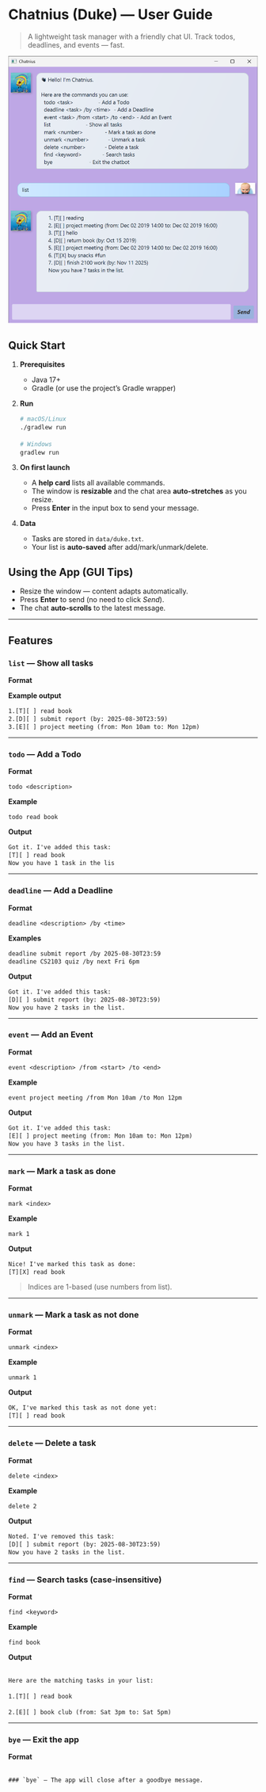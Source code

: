 # Chatnius (Duke) — User Guide

> A lightweight task manager with a friendly chat UI. Track todos, deadlines, and events — fast.

![Main window screenshot](./Ui.png)

## Quick Start

1. **Prerequisites**
    - Java 17+
    - Gradle (or use the project’s Gradle wrapper)
2. **Run**

    ```bash
    # macOS/Linux
    ./gradlew run
    
    # Windows
    gradlew run
    
    ```

3. **On first launch**
    - A **help card** lists all available commands.
    - The window is **resizable** and the chat area **auto-stretches** as you resize.
    - Press **Enter** in the input box to send your message.
4. **Data**
    - Tasks are stored in `data/duke.txt`.
    - Your list is **auto-saved** after add/mark/unmark/delete.

## Using the App (GUI Tips)

- Resize the window — content adapts automatically.
- Press **Enter** to send (no need to click *Send*).
- The chat **auto-scrolls** to the latest message.

---

## Features

### `list` — Show all tasks

**Format**

**Example output**

```
1.[T][ ] read book
2.[D][ ] submit report (by: 2025-08-30T23:59)
3.[E][ ] project meeting (from: Mon 10am to: Mon 12pm)
```

---

### `todo` — Add a Todo

**Format**

```
todo <description>
```

**Example**

```
todo read book
```

**Output**

```
Got it. I've added this task:
[T][ ] read book
Now you have 1 task in the lis
```

---

### `deadline` — Add a Deadline

**Format**

```
deadline <description> /by <time>
```

**Examples**

```
deadline submit report /by 2025-08-30T23:59
deadline CS2103 quiz /by next Fri 6pm
```

**Output**

```
Got it. I've added this task:
[D][ ] submit report (by: 2025-08-30T23:59)
Now you have 2 tasks in the list.
```
---

### `event` — Add an Event

**Format**

```
event <description> /from <start> /to <end>
```

**Example**

```
event project meeting /from Mon 10am /to Mon 12pm
```

**Output**

```
Got it. I've added this task:
[E][ ] project meeting (from: Mon 10am to: Mon 12pm)
Now you have 3 tasks in the list.
```

---

### `mark` — Mark a task as done

**Format**

```
mark <index>
```

**Example**

```
mark 1
```

**Output**

```
Nice! I've marked this task as done:
[T][X] read book
```

> Indices are 1-based (use numbers from list).
>

---

### `unmark` — Mark a task as not done

**Format**

```
unmark <index>
```

**Example**

```
unmark 1
```

**Output**

```
OK, I've marked this task as not done yet:
[T][ ] read book
```

---

### `delete` — Delete a task

**Format**

```
delete <index>
```

**Example**

```
delete 2
```

**Output**

```
Noted. I've removed this task:
[D][ ] submit report (by: 2025-08-30T23:59)
Now you have 2 tasks in the list.
```

---

### `find` — Search tasks (case-insensitive)

**Format**

```
find <keyword>
```

**Example**

```
find book
```

**Output**
```

Here are the matching tasks in your list:

1.[T][ ] read book

2.[E][ ] book club (from: Sat 3pm to: Sat 5pm)

```
---

### `bye` — Exit the app
**Format**
```

### `bye` — The app will close after a goodbye message.